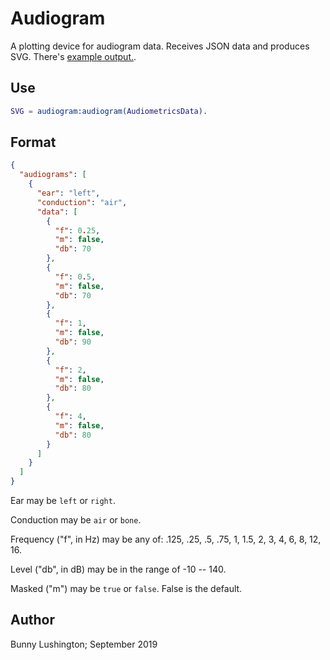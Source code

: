 # Audiogram

A plotting device for audiogram data.  Receives JSON data and produces
SVG.  There's [example output.](./example.svg).


## Use

``` erlang
SVG = audiogram:audiogram(AudiometricsData).
```

## Format

``` json
{
  "audiograms": [
    {
      "ear": "left",
      "conduction": "air",
      "data": [
        {
          "f": 0.25,
          "m": false,
          "db": 70
        },
        {
          "f": 0.5,
          "m": false,
          "db": 70
        },
        {
          "f": 1,
          "m": false,
          "db": 90
        },
        {
          "f": 2,
          "m": false,
          "db": 80
        },
        {
          "f": 4,
          "m": false,
          "db": 80
        }
      ]
    }
  ]
}

```

Ear may be `left` or `right`.

Conduction may be `air` or `bone`.

Frequency ("f", in Hz) may be any of: .125, .25, .5, .75, 1, 1.5, 2,
3, 4, 6, 8, 12, 16.

Level ("db", in dB) may be in the range of -10 -- 140.

Masked ("m") may be `true` or `false`.  False is the default.




## Author

Bunny Lushington;
September 2019
